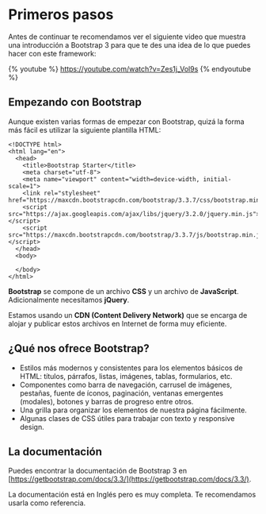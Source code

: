 # Primeros pasos

Antes de continuar te recomendamos ver el siguiente video que muestra una introducción a Bootstrap 3 para que te des una idea de lo que puedes hacer con este framework:

{% youtube %} https://youtube.com/watch?v=Zes1j_Vol9s {% endyoutube %}

## Empezando con Bootstrap

Aunque existen varias formas de empezar con Bootstrap, quizá la forma más fácil es utilizar la siguiente plantilla HTML:

```markup
<!DOCTYPE html>
<html lang="en">
  <head>
    <title>Bootstrap Starter</title>
    <meta charset="utf-8">
    <meta name="viewport" content="width=device-width, initial-scale=1">
    <link rel="stylesheet" href="https://maxcdn.bootstrapcdn.com/bootstrap/3.3.7/css/bootstrap.min.css">
    <script src="https://ajax.googleapis.com/ajax/libs/jquery/3.2.0/jquery.min.js"></script>
    <script src="https://maxcdn.bootstrapcdn.com/bootstrap/3.3.7/js/bootstrap.min.js"></script>
  </head>
  <body>

  </body>
</html>
```

**Bootstrap** se compone de un archivo **CSS** y un archivo de **JavaScript**. Adicionalmente necesitamos **jQuery**.

Estamos usando un **CDN \(Content Delivery Network\)** que se encarga de alojar y publicar estos archivos en Internet de forma muy eficiente.

## ¿Qué nos ofrece Bootstrap?

* Estilos más modernos y consistentes para los elementos básicos de HTML: títulos, párrafos, listas, imágenes, tablas, formularios, etc.
* Componentes como barra de navegación, carrusel de imágenes, pestañas, fuente de íconos, paginación, ventanas emergentes \(modales\), botones y barras de progreso entre otros.
* Una grilla para organizar los elementos de nuestra página fácilmente.
* Algunas clases de CSS útiles para trabajar con texto y responsive design.

## La documentación

Puedes encontrar la documentación de Bootstrap 3 en [https://getbootstrap.com/docs/3.3/](https://getbootstrap.com/docs/3.3/).

La documentación está en Inglés pero es muy completa. Te recomendamos usarla como referencia.
